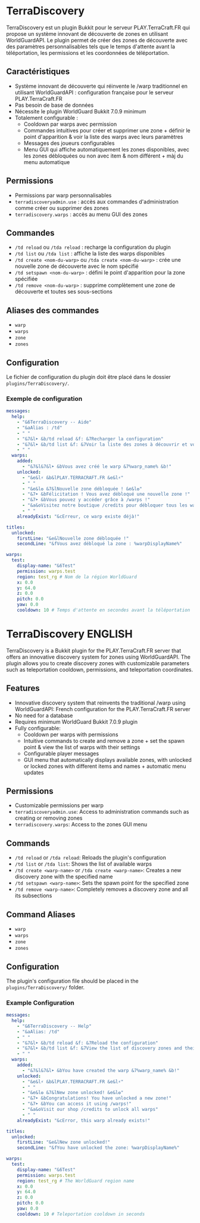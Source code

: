 # TerraDiscovery

TerraDiscovery est un plugin Bukkit pour le serveur PLAY.TerraCraft.FR qui propose un système innovant de découverte de zones en utilisant WorldGuardAPI. Le plugin permet de créer des zones de découverte avec des paramètres personnalisables tels que le temps d'attente avant la téléportation, les permissions et les coordonnées de téléportation.

## Caractéristiques

- Système innovant de découverte qui réinvente le /warp traditionnel en utilisant WorldGuardAPI : configuration française pour le serveur PLAY.TerraCraft.FR
- Pas besoin de base de données
- Nécessite le plugin WorldGuard Bukkit 7.0.9 minimum
- Totalement configurable :
    - Cooldown par warps avec permission
    - Commandes intuitives pour créer et supprimer une zone + définir le point d'apparition & voir la liste des warps avec leurs paramètres
    - Messages des joueurs configurables
    - Menu GUI qui affiche automatiquement les zones disponibles, avec les zones débloquées ou non avec item & nom différent + màj du menu automatique

## Permissions

- Permissions par warp personnalisables
- `terradiscoveryadmin.use` : accès aux commandes d'administration comme créer ou supprimer des zones
- `terradiscovery.warps` : accès au menu GUI des zones

## Commandes

- `/td reload` ou `/tda reload` : recharge la configuration du plugin
- `/td list` ou `/tda list` : affiche la liste des warps disponibles
- `/td create <nom-du-warp>` ou `/tda create <nom-du-warp>` : crée une nouvelle zone de découverte avec le nom spécifié
- `/td setspawn <nom-du-warp>` : défini le point d'apparition pour la zone spécifiée
- `/td remove <nom-du-warp>` : supprime complètement une zone de découverte et toutes ses sous-sections

## Aliases des commandes

- `warp`
- `warps`
- `zone`
- `zones`

## Configuration

Le fichier de configuration du plugin doit être placé dans le dossier `plugins/TerraDiscovery/`.

### Exemple de configuration

```yaml
messages:
  help:
    - "&6TerraDiscovery -- Aide"
    - "&aAlias : /td"
    - " "
    - "&7&l➤ &b/td reload &f: &7Recharger la configuration"
    - "&7&l➤ &b/td list &f: &7Voir la liste des zones à découvrir et voir leurs configurations"
    - " "
  warps:
    added:
      - "&7&l&7&l➤ &bVous avez créé le warp &7%warp_name% &b!"
    unlocked:
      - "&e&l⚡ &b&lPLAY.TERRACRAFT.FR &e&l⚡"
      - " "
      - "&e&l✪ &7&lNouvelle zone débloquée ! &e&l✪"
      - "&7➤ &bFélicitation ! Vous avez débloqué une nouvelle zone !"
      - "&7➤ &bVous pouvez y accéder grâce à /warps !"
      - "&a&oVisitez notre boutique /credits pour débloquer tous les warps"
      - " "
    alreadyExist: "&cErreur, ce warp existe déjà!"

titles:
  unlocked:
    firstLine: "&e&lNouvelle zone débloquée !"
    secondLine: "&fVous avez débloqué la zone : %warpDisplayName%"

warps:
  test:
    display-name: "&6Test"
    permission: warps.test
    region: test_rg # Nom de la région WorldGuard
    x: 0.0
    y: 64.0
    z: 0.0
    pitch: 0.0
    yaw: 0.0
    cooldown: 10 # Temps d'attente en secondes avant la téléportation
```
# TerraDiscovery ENGLISH

TerraDiscovery is a Bukkit plugin for the PLAY.TerraCraft.FR server that offers an innovative discovery system for zones using WorldGuardAPI. The plugin allows you to create discovery zones with customizable parameters such as teleportation cooldown, permissions, and teleportation coordinates.

## Features

- Innovative discovery system that reinvents the traditional /warp using WorldGuardAPI: French configuration for the PLAY.TerraCraft.FR server
- No need for a database
- Requires minimum WorldGuard Bukkit 7.0.9 plugin
- Fully configurable:
  - Cooldown per warps with permissions
  - Intuitive commands to create and remove a zone + set the spawn point & view the list of warps with their settings
  - Configurable player messages
  - GUI menu that automatically displays available zones, with unlocked or locked zones with different items and names + automatic menu updates

## Permissions

- Customizable permissions per warp
- `terradiscoveryadmin.use`: Access to administration commands such as creating or removing zones
- `terradiscovery.warps`: Access to the zones GUI menu

## Commands

- `/td reload` or `/tda reload`: Reloads the plugin's configuration
- `/td list` or `/tda list`: Shows the list of available warps
- `/td create <warp-name>` or `/tda create <warp-name>`: Creates a new discovery zone with the specified name
- `/td setspawn <warp-name>`: Sets the spawn point for the specified zone
- `/td remove <warp-name>`: Completely removes a discovery zone and all its subsections

## Command Aliases

- `warp`
- `warps`
- `zone`
- `zones`

## Configuration

The plugin's configuration file should be placed in the `plugins/TerraDiscovery/` folder.

### Example Configuration

```yaml
messages:
  help:
    - "&6TerraDiscovery -- Help"
    - "&aAlias: /td"
    - " "
    - "&7&l➤ &b/td reload &f: &7Reload the configuration"
    - "&7&l➤ &b/td list &f: &7View the list of discovery zones and their configurations"
    - " "
  warps:
    added:
      - "&7&l&7&l➤ &bYou have created the warp &7%warp_name% &b!"
    unlocked:
      - "&e&l⚡ &b&lPLAY.TERRACRAFT.FR &e&l⚡"
      - " "
      - "&e&l✪ &7&lNew zone unlocked! &e&l✪"
      - "&7➤ &bCongratulations! You have unlocked a new zone!"
      - "&7➤ &bYou can access it using /warps!"
      - "&a&oVisit our shop /credits to unlock all warps"
      - " "
    alreadyExist: "&cError, this warp already exists!"

titles:
  unlocked:
    firstLine: "&e&lNew zone unlocked!"
    secondLine: "&fYou have unlocked the zone: %warpDisplayName%"

warps:
  test:
    display-name: "&6Test"
    permission: warps.test
    region: test_rg # The WorldGuard region name
    x: 0.0
    y: 64.0
    z: 0.0
    pitch: 0.0
    yaw: 0.0
    cooldown: 10 # Teleportation cooldown in seconds
